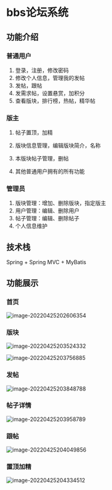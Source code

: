 # bbs论坛系统

## 功能介绍

### 普通用户

1. 登录，注册，修改密码
2. 修改个人信息，管理我的发帖
3. 发帖，跟帖
4. 发需求帖，设置悬赏，加积分
5. 查看版块，排行榜，热帖，精华帖

### 版主

1. 帖子置顶，加精

2. 版块信息管理，编辑版块简介，名称
3. 本版块帖子管理，删帖
4. 其他普通用户拥有的所有功能

### 管理员

1. 版块管理：增加、删除版块，指定版主
2. 用户管理：编辑、删除用户
3. 帖子管理：编辑、删除帖子
4. 个人信息维护

## 技术栈

Spring + Spring MVC + MyBatis

## 功能展示

### 首页

![image-20220425202606354](https://walegarrett-image-1304556108.cos.ap-chengdu.myqcloud.com/markdown_img/202204252026016.png)

### 版块

![image-20220425203524332](https://raw.githubusercontent.com/walegarrett/remote-image-repo/main/img/202204252035503.png)

![image-20220425203756885](https://raw.githubusercontent.com/walegarrett/remote-image-repo/main/img/202204252037041.png)

### 发帖

![image-20220425203848788](https://raw.githubusercontent.com/walegarrett/remote-image-repo/main/img/202204252038951.png)

### 帖子详情

![image-20220425203958789](https://raw.githubusercontent.com/walegarrett/remote-image-repo/main/img/202204252039021.png)

### 跟帖

![image-20220425204049856](https://raw.githubusercontent.com/walegarrett/remote-image-repo/main/img/202204252040990.png)

### 置顶加精

![image-20220425204334512](https://raw.githubusercontent.com/walegarrett/remote-image-repo/main/img/202204252043655.png)